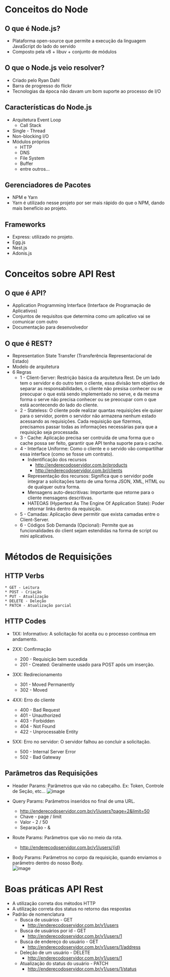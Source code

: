 # Conceitos do Node

## O que é Node.js?
  * Plataforma open-source que permite a execução da linguagem JavaScript do lado do servido
  * Composto pela v8 + libuv + conjunto de módulos

## O que o Node.js veio resolver?
  * Criado pelo Ryan Dahl
  * Barra de progresso do flickr
  * Tecnologias da época não davam um bom suporte ao processo de I/O

## Características do Node.js
  * Arquitetura Event Loop
    * Call Stack
  * Single - Thread
  * Non-blocking I/O
  * Módulos próprios
    * HTTP
    * DNS
    * File System
    * Buffer
    * entre outros...

## Gerenciadores de Pacotes
  * NPM e Yarn
  * Yarn é utilizado nesse projeto por ser mais rápido do que o NPM, dando mais benefício ao projeto.

## Frameworks
  * Express: utilizado no projeto.
  * Egg.js
  * Nest.js
  * Adonis.js

# Conceitos sobre API Rest

## O que é API?
  * Application Programming Interface (Interface de Programação de Aplicativos)
  * Conjuntos de requisitos que determina como um aplicativo vai se comunicar com outro
  * Documentação para desenvolvedor

## O que é REST?
  * Representation State Transfer (Transferência Representacional de Estado)
  * Modelo de arquitetura
  * 6 Regras
    * 1 - Client-Server: Restrição básica da arquitetura Rest. De um lado tem o servidor e do outro tem o cliente, essa divisão tem objetivo de separar as responsabilidades, o cliente não presisa conhecer ou se preocupar o que está sendo implementado no serve, e da mesma forma o serve não precisa conhecer ou se preocupar com o que está acontecendo do lado do cliente.
    * 2 - Stateless: O cliente pode realizar quantas requisições ele quiser para o servidor, porém o servidor não armazena nenhum estado acessando as requisições. Cada requisição que fizermos, precisamos passar todas as informações necessárias para que a requisição seja processada.
    * 3 - Cache: Aplicação precisa ser contruída de uma forma que o cache possa ser feito, garantir que API tenha suporte para o cache.
    * 4 - Interface Uniforme: Como o cliente e o servido vão compartilhar essa interface (como se fosse um contrato).
      * Indentificação dos recursos
        * http://enderecodoservidor.com.br/products
        * http://enderecodoservidor.com.br/clients
      * Representação dos recursos: Significa que o servidor pode integrar a solicitações tanto de uma forma JSON, XML, HTML ou de qualquer outra forma.
      * Mensagens auto-descritivas: Importante que retorne para o cliente mensagens descritivas.
      * HATEOAS (Hypertext As The Engine Of Application State): Poder retornar links dentro da requisição.
    * 5 - Camadas: Aplicação deve permitir que exista camadas entre o Client-Server.
    * 6 - Códigos Sob Demanda (Opcional): Permite que as funcionalidades do client sejam estendidas na forma de script ou mini aplicativos.
 
 #  Métodos de Requisições
 
 ## HTTP Verbs
    * GET - Leitura
    * POST - Criação
    * PUT - Atualização
    * DELETE - Deleção
    * PATCH - Atualização parcial
    
 ## HTTP Codes
  * 1XX: Informativo: A solicitação foi aceita ou o processo continua em andamento.
  
  * 2XX: Confirmação
    * 200 - Requisição bem sucedida
    * 201 - Created: Geralmente usado para POST após um inserção.
    
  * 3XX: Redirecionamento
    * 301 - Moved Permanently
    * 302 - Moved
  
  * 4XX: Erro do cliente
    * 400 - Bad Request
    * 401 - Unauthorized
    * 403 - Forbidden
    * 404 - Not Found
    * 422 - Unprocessable Entity
   
  * 5XX: Erro no servidor: O servidor falhou ao concluir a solicitação. 
    * 500 - Internal Server Error
    * 502 - Bad Gateway

## Parâmetros das Requisições

   * Header Params: Parâmetros que vão no cabeçalho.
    Ex: Token, Controle de Seção, etc...
   ![image](https://user-images.githubusercontent.com/55243757/145676610-9093a882-2d43-420e-9d50-ccce4b4b3701.png)
   
   * Query Params: Parâmetros inseridos no final de uma URL.
     * http://enderecodoservidor.com.br/v1/users?page=2&limit=50
     * Chave - page / limit
     * Valor - 2 / 50
     * Separação - &
    
   * Route Params: Parâmetros que vão no meio da rota.
     * http://enderecodoservidor.com.br/v1/users/{id}
   
   * Body Params: Parâmetros no corpo da requisição, quando enviamos o parâmetro dentro do nosso Body.                                                                            
   ![image](https://user-images.githubusercontent.com/55243757/145676930-c94a0e0d-1e0a-40a0-9422-701784d6d24d.png)

# Boas práticas API Rest
   *  A utilização correta dos métodos HTTP
   *  A utilização correta dos status no retorno das respostas
   *  Padrão de nomenclatura
      *   Busca de usuários - GET
          * http://enderecodoservidor.com.br/v1/users
      *   Busca de usuários por id  - GET
          * http://enderecodoservidor.com.br/v1/users/1
      *   Busca de endereço do usuário - GET
          * http://enderecodoservidor.com.br/v1/users/1/address
      *   Deleção de um usuário - DELETE
          * http://enderecodoservidor.com.br/v1/users/1
      *   Atualização do status do usuário - PATCH
          * http://enderecodoservidor.com.br/v1/users/1/status
     
